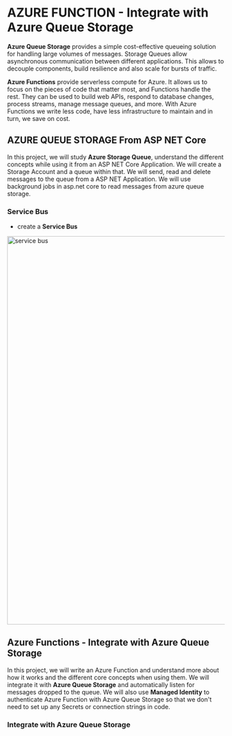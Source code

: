 # AZURE FUNCTION - Integrate with Azure Queue Storage 

**Azure Queue Storage** provides a simple cost-effective queueing solution for handling large volumes of messages. Storage Queues allow asynchronous communication between different applications. This allows to decouple components, build resilience and also scale for bursts of traffic.

**Azure Functions** provide serverless compute for Azure. It allows us to focus on the pieces of code that matter most, and Functions handle the rest. They can be used to build web APIs, respond to database changes, process streams, manage message queues, and more. With Azure Functions we write less code, have less infrastructure to maintain and in turn, we save on cost.


## AZURE QUEUE STORAGE From ASP NET Core

In this project, we will study **Azure Storage Queue**, understand the different concepts while using it from an ASP NET Core Application. We will create a Storage Account and a queue within that. We will send, read and delete messages to the queue from a ASP NET Application. We will use background jobs in asp.net core to read messages from azure queue storage.

### Service Bus

- create a **Service Bus**
<img src="/pictures/service_bus.png" title="service bus"  width="900">


## Azure Functions - Integrate with Azure Queue Storage 

In this project, we will write an Azure Function and understand more about how it works and the different core concepts when using them. We will integrate it with **Azure Queue Storage** and automatically listen for messages dropped to the queue. We will also use **Managed Identity** to authenticate Azure Function with Azure Queue Storage so that we don't need to set up any Secrets or connection strings in code.


### Integrate with Azure Queue Storage
